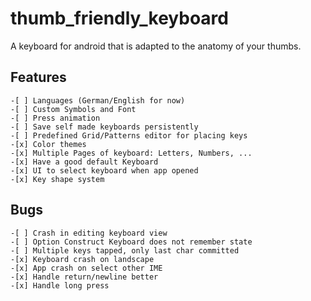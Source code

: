 # thumb_friendly_keyboard

A keyboard for android that is adapted to the anatomy of your thumbs.


## Features

	-[ ] Languages (German/English for now)
    -[ ] Custom Symbols and Font
    -[ ] Press animation
    -[ ] Save self made keyboards persistently
    -[ ] Predefined Grid/Patterns editor for placing keys
    -[x] Color themes
    -[x] Multiple Pages of keyboard: Letters, Numbers, ...
    -[x] Have a good default Keyboard
    -[x] UI to select keyboard when app opened
    -[x] Key shape system

## Bugs

    -[ ] Crash in editing keyboard view
    -[ ] Option Construct Keyboard does not remember state
    -[ ] Multiple keys tapped, only last char committed
    -[x] Keyboard crash on landscape
    -[x] App crash on select other IME
    -[x] Handle return/newline better
    -[x] Handle long press
